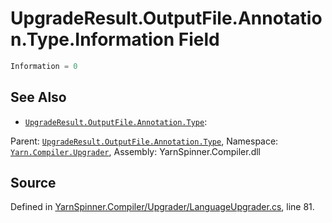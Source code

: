# UpgradeResult.OutputFile.Annotation.Type.Information Field


```csharp
Information = 0
```



## See Also
* [`UpgradeResult.OutputFile.Annotation.Type`](/api/csharp/yarn.compiler.upgrader/upgraderesult.outputfile.annotation.type.md): 
<div class="class-metadata">

Parent: [`UpgradeResult.OutputFile.Annotation.Type`](/api/csharp/yarn.compiler.upgrader/upgraderesult.outputfile.annotation.type.md), Namespace: [`Yarn.Compiler.Upgrader`](/api/csharp/yarn.compiler.upgrader/README.md), Assembly: YarnSpinner.Compiler.dll
</div>

## Source
Defined in [YarnSpinner.Compiler/Upgrader/LanguageUpgrader.cs](https://github.com/YarnSpinnerTool/YarnSpinner//blob/develop/YarnSpinner.Compiler/Upgrader/LanguageUpgrader.cs#L81), line 81.
